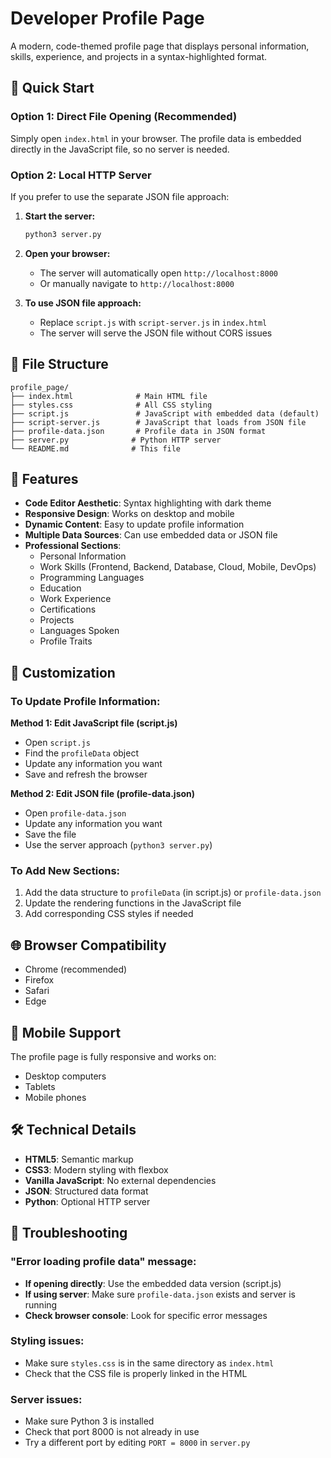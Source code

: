 # Developer Profile Page

A modern, code-themed profile page that displays personal information, skills, experience, and projects in a syntax-highlighted format.

## 🚀 Quick Start

### Option 1: Direct File Opening (Recommended)
Simply open `index.html` in your browser. The profile data is embedded directly in the JavaScript file, so no server is needed.

### Option 2: Local HTTP Server
If you prefer to use the separate JSON file approach:

1. **Start the server:**
   ```bash
   python3 server.py
   ```

2. **Open your browser:**
   - The server will automatically open `http://localhost:8000`
   - Or manually navigate to `http://localhost:8000`

3. **To use JSON file approach:**
   - Replace `script.js` with `script-server.js` in `index.html`
   - The server will serve the JSON file without CORS issues

## 📁 File Structure

```
profile_page/
├── index.html              # Main HTML file
├── styles.css              # All CSS styling
├── script.js               # JavaScript with embedded data (default)
├── script-server.js        # JavaScript that loads from JSON file
├── profile-data.json       # Profile data in JSON format
├── server.py              # Python HTTP server
└── README.md              # This file
```

## 🎨 Features

- **Code Editor Aesthetic**: Syntax highlighting with dark theme
- **Responsive Design**: Works on desktop and mobile
- **Dynamic Content**: Easy to update profile information
- **Multiple Data Sources**: Can use embedded data or JSON file
- **Professional Sections**:
  - Personal Information
  - Work Skills (Frontend, Backend, Database, Cloud, Mobile, DevOps)
  - Programming Languages
  - Education
  - Work Experience
  - Certifications
  - Projects
  - Languages Spoken
  - Profile Traits

## 🔧 Customization

### To Update Profile Information:

**Method 1: Edit JavaScript file (script.js)**
- Open `script.js`
- Find the `profileData` object
- Update any information you want
- Save and refresh the browser

**Method 2: Edit JSON file (profile-data.json)**
- Open `profile-data.json`
- Update any information you want
- Save the file
- Use the server approach (`python3 server.py`)

### To Add New Sections:
1. Add the data structure to `profileData` (in script.js) or `profile-data.json`
2. Update the rendering functions in the JavaScript file
3. Add corresponding CSS styles if needed

## 🌐 Browser Compatibility

- Chrome (recommended)
- Firefox
- Safari
- Edge

## 📱 Mobile Support

The profile page is fully responsive and works on:
- Desktop computers
- Tablets
- Mobile phones

## 🛠️ Technical Details

- **HTML5**: Semantic markup
- **CSS3**: Modern styling with flexbox
- **Vanilla JavaScript**: No external dependencies
- **JSON**: Structured data format
- **Python**: Optional HTTP server

## 🚨 Troubleshooting

### "Error loading profile data" message:
- **If opening directly**: Use the embedded data version (script.js)
- **If using server**: Make sure `profile-data.json` exists and server is running
- **Check browser console**: Look for specific error messages

### Styling issues:
- Make sure `styles.css` is in the same directory as `index.html`
- Check that the CSS file is properly linked in the HTML

### Server issues:
- Make sure Python 3 is installed
- Check that port 8000 is not already in use
- Try a different port by editing `PORT = 8000` in `server.py`
